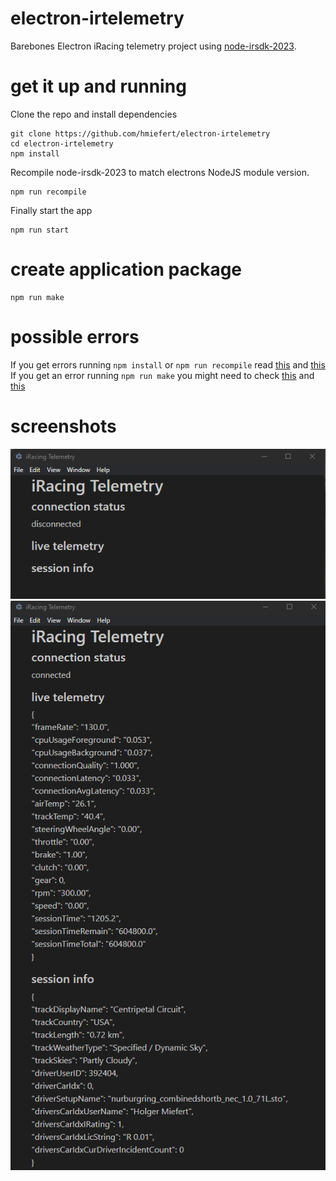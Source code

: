 # electron-irtelemetry
Barebones Electron iRacing telemetry project using [node-irsdk-2023](https://github.com/hmiefert/node-irsdk-2023).

# get it up and running
Clone the repo and install dependencies
```
git clone https://github.com/hmiefert/electron-irtelemetry
cd electron-irtelemetry
npm install
```

Recompile node-irsdk-2023 to match electrons NodeJS module version.<br />
```
npm run recompile
```

Finally start the app
```
npm run start
```
# create application package
```
npm run make
```

# possible errors
If you get errors running `npm install` or `npm run recompile` read [this](https://github.com/hmiefert/node-irsdk-2023#prerequesites) and [this](https://github.com/hmiefert/node-irsdk-2023#using-with-electron)<br />
If you get an error running `npm run make` you might need to check [this](https://www.electronforge.io/import-existing-project) and [this](https://www.electronforge.io/config/makers/squirrel.windows)
# screenshots
![Screenshot disconnected](https://github.com/hmiefert/electron-irtelemetry/blob/main/screenshot_disconnected.png?raw=true)
![Screenshot connected](https://github.com/hmiefert/electron-irtelemetry/blob/main/screenshot_connected.png?raw=true)
